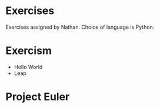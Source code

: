 # Exercises
Exercises assigned by Nathan. Choice of language is Python.

# Exercism
* Hello World
* Leap

# Project Euler
